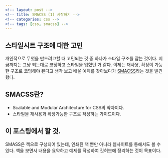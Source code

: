 ```yaml
---
<!-- layout: post -->
<!-- title: SMACSS (1) 시작하기 -->
<!-- categories: css -->
<!-- tags: [css, smacss] -->
---
```


## 스타일시트 구조에 대한 고민
개인적으로 무엇을 만드려고할 때 고민되는 것 중 하나가 스타일 구조를 잡는 것이다. 지금까지는 그냥 되는대로 코딩하고 스타일을 입혔던 거 같다. 이제는 재사용, 확장이 가능한 구조로 코딩해야 된다고 생각 보고 배울 예제를 찾아보다가 [SMACSS](https://smacss.com/)라는 것을 발견했다. 

## SMACSS란?
- Scalable and Modular Architecture for CSS의 약자이다.
- 스타일을 재사용과 확장가능한 구조로 작성하는 가이드이다. 

## 이 포스팅에서 할 것.
SMASS은 책으로 구성되어 있는데, 인쇄된 책 뿐만 아니라 웹사이트를 통해서도 볼 수 있다. 책을 보면서 내용을 요약하고 예제를 작성하여 깃허브에 정리하는 것이 목표이다.
